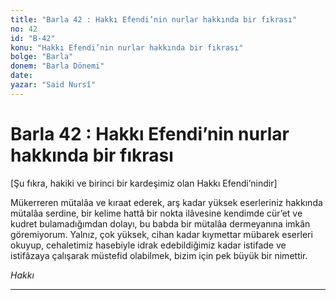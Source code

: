 ```yaml
---
title: "Barla 42 : Hakkı Efendi’nin nurlar hakkında bir fıkrası"
no: 42
id: "B-42"
konu: "Hakkı Efendi’nin nurlar hakkında bir fıkrası"
bolge: "Barla"
donem: "Barla Dönemi"
date: 
yazar: "Said Nursî"
---
```


# Barla 42 : Hakkı Efendi’nin nurlar hakkında bir fıkrası

<p class="takdim">[Şu fıkra, hakiki ve birinci bir kardeşimiz olan Hakkı Efendi’nindir]</p>

Mükerreren mütalâa ve kıraat ederek, arş kadar yüksek eserleriniz hakkında mütalâa serdine, bir kelime hattâ bir nokta ilâvesine kendimde cür’et ve kudret bulamadığımdan dolayı, bu babda bir mütalâa dermeyanına imkân göremiyorum. Yalnız, çok yüksek, cihan kadar kıymettar mübarek eserleri okuyup, cehaletimiz hasebiyle idrak edebildiğimiz kadar istifade ve istifâzaya çalışarak müstefid olabilmek, bizim için pek büyük bir nimettir.

*Hakkı*

***
